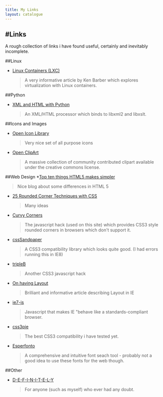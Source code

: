 ```yaml
---
title: My Links
layout: catalogue
---
```

#Links
------
A rough collection of links i have found useful, certainly and inevitably incomplete.

##Linux
* [Linux Containers (LXC)](http://sysadvent.blogspot.com/2010/12/day-1-linux-containers-lxc.html)
  > A very informative article by Ken Barber which explores virtualization
  > with Linux containers.

##Python
* [XML and HTML with Python](http://lxml.de/)
  > An XML/HTML processor which binds to libxml2 and libxslt.

##Icons and Images
* [Open Icon Library](http://openiconlibrary.sourceforge.net/ "Open icons")
  > Very nice set of all purpose icons
* [Open ClipArt](http://www.openclipart.org/ "Open clip art")
  > A massive collection of community contributed clipart available under the
  > creative commons license. 


##Web Design
*[Top ten things HTML5 makes simpler](http://davidbcalhoun.com/2010/top-ten-things-html5-makes-simpler)
  > Nice blog about some differences in HTML 5
* [25 Rounded Corner Techniques with CSS](http://www.devwebpro.com/25-rounded-corners-techniques-with-css/)
  > Many ideas
* [Curvy Corners](http://www.curvycorners.net/)
  > The javascript hack (used on this site) which provides CSS3 style rounded
  > corners in browsers which don't support it.
* [cssSandpaper](http://www.useragentman.com/blog/csssandpaper-a-css3-javascript-library/)
  > A CSS3 compatibility library which looks quite good. (I had errors running this in IE8)
* [tripleB](http://www.netzgesta.de/tripleb/)
  > Another CSS3 javascript hack
* [On having Layout](http://www.satzansatz.de/cssd/onhavinglayout.html)
  > Brilliant and informative article describing Layout in IE
* [ie7-js](http://code.google.com/p/ie7-js/)
  > Javascript that makes IE "behave like a standards-compliant browser.
* [css3pie](http://css3pie.com/)
  > The best CSS3 compatibility i have tested yet.
* [Esperfonto](http://esperfonto.com/)
  > A comprehensive and intuitive font seach tool - probably not a good idea 
  > to use these fonts for the web though.

##Other
* [D-E-F-I-N-I-T-E-L-Y](http://www.d-e-f-i-n-i-t-e-l-y.com/)
  > For anyone (such as myself) who ever had any doubt.
